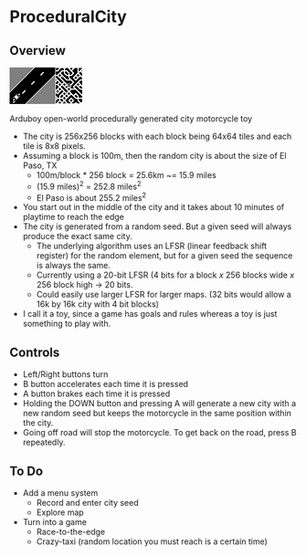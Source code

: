 # ProceduralCity
## Overview
![Demo](demo.gif)

Arduboy open-world procedurally generated city motorcycle toy
* The city is 256x256 blocks with each block being 64x64 tiles and each tile is 8x8 pixels. 
* Assuming a block is 100m, then the random city is about the size of El Paso, TX
  * 100m/block * 256 block = 25.6km ~= 15.9 miles
  * (15.9 miles)<sup>2</sup> = 252.8 miles<sup>2</sup>
  * El Paso is about 255.2 miles<sup>2</sup>
* You start out in the middle of the city and it takes about 10 minutes of playtime to reach the edge
* The city is generated from a random seed.  But a given seed will always produce the exact same city.
  * The underlying algorithm uses an LFSR (linear feedback shift register) for the random element, but for a given seed the sequence is always the same.
  * Currently using a 20-bit LFSR (4 bits for a block _x_ 256 blocks wide _x_ 256 block high -> 20 bits.
  * Could easily use larger LFSR for larger maps.  (32 bits would allow a 16k by 16k city with 4 bit blocks)
* I call it a toy, since a game has goals and rules whereas a toy is just something to play with.
## Controls
* Left/Right buttons turn
* B button accelerates each time it is pressed
* A button brakes each time it is pressed
* Holding the DOWN button and pressing A will generate a new city with a new random seed but keeps the motorcycle in the same position within the city.
* Going off road will stop the motorcycle.  To get back on the road, press B repeatedly.
## To Do
* Add a menu system
  * Record and enter city seed
  * Explore map
* Turn into a game
  * Race-to-the-edge
  * Crazy-taxi (random location you must reach is a certain time)
  
